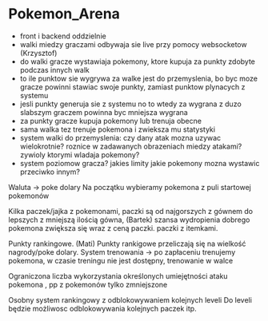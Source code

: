 # Pokemon_Arena

- front i backend oddzielnie
- walki miedzy graczami odbywaja sie live przy pomocy websocketow (Krzysztof)
- do walki gracze wystawiaja pokemony, ktore kupuja za punkty zdobyte podczas innych walk
- to ile punktow sie wygrywa za walke jest do przemyslenia, bo byc moze gracze powinni stawiac swoje punkty, zamiast punktow plynacych z systemu
- jesli punkty generuja sie z systemu no to wtedy za wygrana z duzo slabszym graczem powinna byc mniejsza wygrana
- za punkty gracze kupuja pokemony lub trenuja obecne
- sama walka tez trenuje pokemona i zwieksza mu statystyki
- system walki do przemyslenia: czy dany atak mozna uzywac wielokrotnie? roznice w zadawanych obrazeniach miedzy atakami? zywioly ktorymi wladaja pokemony?
- system poziomow gracza? jakies limity jakie pokemony mozna wystawic przeciwko innym?


Waluta -> poke dolary
Na początku wybieramy pokemona z puli startowej pokemonów

Kilka paczek/jajka z pokemonami, paczki są od najgorszych z gównem do lepszych z mniejszą ilością gówna,  (Bartek)
szansa wydropienia dobrego pokemona zwiększa się wraz z ceną paczki.
paczki z itemkami.

Punkty rankingowe.  (Mati)
Punkty rankigowe przeliczają się na wielkość nagrody/poke dolary.
System trenowania -> po zapłaceniu trenujemy pokemona, w czasie treningu nie jest dostępny, 
trenowanie w walce

Ograniczona liczba wykorzystania określonych umiejętności ataku pokemona , 
pp z pokemonów tylko zmniejszone 

Osobny system rankingowy z odblokowywaniem kolejnych leveli 
Do leveli będzie możliwosc odblokowywania kolejnych paczek itp. 
